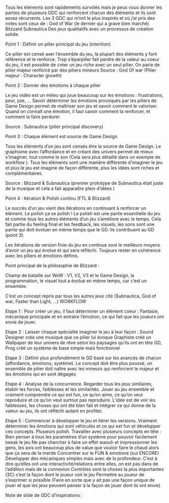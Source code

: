 Tous les éléments sont rapidements survolés mais je peux vous donner les parties de plusieurs GDC qui renforcent chacun des éléments et ils sont assez récurrents. Les 3 GDC qui m’ont le plus inspirés et où j’ai pris des notes sont ceux de :
God of War (le dernier qui a grave bien marché)
Blizzard
Subnautica
Des jeux qualitatifs avec un processus de création solide.

Point 1 : Définir un pilier principal du jeu (intention)

Ce pilier est censé axer l’ensemble du jeu, la plupart des éléments y font référence et le renforce. Trop s’éparpiller fait perdre de la valeur au coeur du jeu, il est possible de créer un jeu riche avec un seul pilier. On parle de pilier majeur renforcé par des piliers mineurs 
Source : God Of war (Pilier majeur : Character growth)



Point 2 : Donner des émotions à chaque pilier

Le jeu vidéo est un milieu qui joue beaucoup sur les émotions : frustrations, peur, joie, … Savoir déterminer les émotions provoqués par les piliers de Game Design permet de maîtriser son jeu et savoir comment le valoriser. 
Quand on connaît une émotion, il faut savoir comment la renforcer, et comment la faire perdurer. 

Source : Subnautica (pilier principal discovery)




Point 3 : Chaque élément est source de Game Design

Tous les éléments d’un jeu sont censés être la source de Game Design. Le graphisme avec l’affordance et en créant des univers permet de mieux s’imaginer, tout comme le son (Cela sera plus détaillé dans un exemple de workflow ). Tous les éléments sont une manière différente d’imaginer le jeu et plus le jeu est imaginé de façon différente, plus les idées sont riches et complémentaires.

Source : Blizzard & Subnautica (premier prototype de Subnautica était juste de la musique et cela a fait apparaître plein d’idées ) 



Point 4 : Itération & Polish continu (FTL & Blizzard)

Le succès d’un jeu vient des itérations en continuant à renforcer un élément. Le polish ça se polish ! Le polish est une partie essentielle du jeu et comme tous les autres éléments d’un jeu s’améliore avec le temps. Cela fait partie du feeling final et les feedback, les visuels, les sons sont une partie qui doit évoluer en même temps que le GD. Ils contribuent au GD (point 3).

Les itérations de version finie du jeu en continue sont le meilleurs moyens d’avoir un jeu qui évolue et qui sera réfléchi. Toujours rester en cohérence avec les piliers et émotions définis.

Point principal de la philosophie de Blizzard : 


Champ de bataille sur WoW : V1, V2, V3 et le Game Design, la programmation, le visuel tout a évolué en même temps, car c’est un ensemble.


C’est un concept repris par tous les autres jeux cité (Subnautica, God of war, Faster than Light, …)
WORKFLOW

Etape 1 : 
Pour créer un jeu, il faut déterminer un élément coeur : Fantasie, mécanique principale et en extraire l’émotion, ce qui fait que les joueurs ont envie de jouer. 

Etape 2 :
Laisser chaque spécialité imaginer le jeu à leur façon : 
Sound Designer crée une musique que ce pilier lui évoque
Graphiste créé un Wallpaper  de leur univers de rêve selon les paysages qu’ils ont en tête
GD, Prog créé un système de base simple mais fonctionnel 

Etape 3 :
Définir plus profondément le GD basé sur les avancés de chacun (affordance, émotions, système). Le concept doit être plus poussé, un ensemble de pilier doit naître avec les mineurs qui renforcent le majeur et les émotions qui en sont dégagés

Etape 4 :
Analyse de la concurrence. Regarder tous les jeux similaires, établir les forces, faiblesses et les similarités. Jouer au jeu ensemble et vraiment comprendre ce qui est fun, ce qu’on aime, ce qu’on veut reproduire et ce qu’on veut surtout pas reproduire.
L’idée est de voir les faiblesses, les choses qui ont été bien fait et intégrer ce qui donne de la valeur au jeu, ils ont réfléchi autant en profiter.

Etape 5 :
Commencer à développer le jeu et itérer les versions. Vraiment déterminer les émotions qui sont véhiculés et ce qui est fun et développer ces concepts. Plusieurs polish. Travailler avec plusieurs concepts en tête :
Bien penser à tous les paramètres d’un système pour pouvoir facilement tweak le jeu
Ne pas chercher à faire un effet waouh et impressionner les gens, les avis ont beaucoup plus de value que vouloir faire le chaud alors que ça sera de la merde
Concentrer sur le FUN & emotions (oui ENCORE)
Développer des mécaniques simples mais avec de la profondeur. C’est à dire qu’elles ont une interactivité/relations entre elles, on est pas dans de l’addition mais de la connexion 
Contrôles sont la choses la plus importantes (3C) c’est la façon dont le joueur voit le jeu
Permettre au joueur de s’exprimer si possible (Faire en sorte que y ait pas une façon unique de jouer et que les jeux peuvent penser à la façon de jouer dont ils ont envie)



Note de slide de GDC d’inspirations : 








